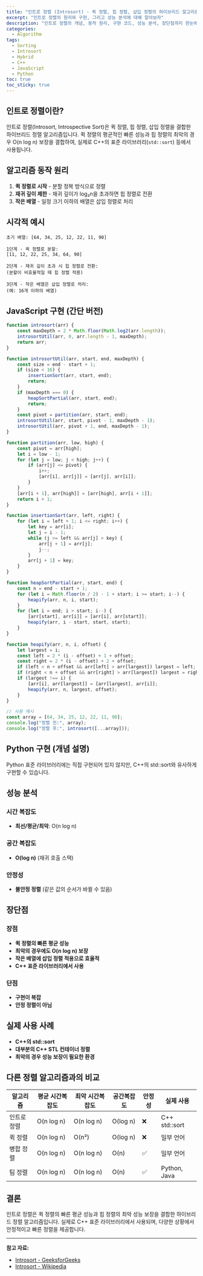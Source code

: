 ```yaml
---
title: "인트로 정렬 (Introsort) - 퀵 정렬, 힙 정렬, 삽입 정렬의 하이브리드 알고리즘"
excerpt: "인트로 정렬의 원리와 구현, 그리고 성능 분석에 대해 알아보자"
description: "인트로 정렬의 개념, 동작 원리, 구현 코드, 성능 분석, 장단점까지 한눈에 정리한 포스트입니다. C++ 표준 라이브러리에서 사용하는 하이브리드 정렬!"
categories:
  - Algorithm
tags:
  - Sorting
  - Introsort
  - Hybrid
  - C++
  - JavaScript
  - Python
toc: true
toc_sticky: true
---
```


## 인트로 정렬이란?

인트로 정렬(Introsort, Introspective Sort)은 퀵 정렬, 힙 정렬, 삽입 정렬을 결합한 하이브리드 정렬 알고리즘입니다. 퀵 정렬의 평균적인 빠른 성능과 힙 정렬의 최악의 경우 O(n log n) 보장을 결합하여, 실제로 C++의 표준 라이브러리(`std::sort`) 등에서 사용됩니다.

## 알고리즘 동작 원리

1. **퀵 정렬로 시작** - 분할 정복 방식으로 정렬
2. **재귀 깊이 제한** - 재귀 깊이가 log₂n을 초과하면 힙 정렬로 전환
3. **작은 배열** - 일정 크기 이하의 배열은 삽입 정렬로 처리

## 시각적 예시

```
초기 배열: [64, 34, 25, 12, 22, 11, 90]

1단계 - 퀵 정렬로 분할:
[11, 12, 22, 25, 34, 64, 90]

2단계 - 재귀 깊이 초과 시 힙 정렬로 전환:
(분할이 비효율적일 때 힙 정렬 적용)

3단계 - 작은 배열은 삽입 정렬로 처리:
(예: 16개 이하의 배열)
```

## JavaScript 구현 (간단 버전)

```javascript
function introsort(arr) {
    const maxDepth = 2 * Math.floor(Math.log2(arr.length));
    introsortUtil(arr, 0, arr.length - 1, maxDepth);
    return arr;
}

function introsortUtil(arr, start, end, maxDepth) {
    const size = end - start + 1;
    if (size < 16) {
        insertionSort(arr, start, end);
        return;
    }
    if (maxDepth === 0) {
        heapSortPartial(arr, start, end);
        return;
    }
    const pivot = partition(arr, start, end);
    introsortUtil(arr, start, pivot - 1, maxDepth - 1);
    introsortUtil(arr, pivot + 1, end, maxDepth - 1);
}

function partition(arr, low, high) {
    const pivot = arr[high];
    let i = low - 1;
    for (let j = low; j < high; j++) {
        if (arr[j] <= pivot) {
            i++;
            [arr[i], arr[j]] = [arr[j], arr[i]];
        }
    }
    [arr[i + 1], arr[high]] = [arr[high], arr[i + 1]];
    return i + 1;
}

function insertionSort(arr, left, right) {
    for (let i = left + 1; i <= right; i++) {
        let key = arr[i];
        let j = i - 1;
        while (j >= left && arr[j] > key) {
            arr[j + 1] = arr[j];
            j--;
        }
        arr[j + 1] = key;
    }
}

function heapSortPartial(arr, start, end) {
    const n = end - start + 1;
    for (let i = Math.floor(n / 2) - 1 + start; i >= start; i--) {
        heapify(arr, n, i, start);
    }
    for (let i = end; i > start; i--) {
        [arr[start], arr[i]] = [arr[i], arr[start]];
        heapify(arr, i - start, start, start);
    }
}

function heapify(arr, n, i, offset) {
    let largest = i;
    const left = 2 * (i - offset) + 1 + offset;
    const right = 2 * (i - offset) + 2 + offset;
    if (left < n + offset && arr[left] > arr[largest]) largest = left;
    if (right < n + offset && arr[right] > arr[largest]) largest = right;
    if (largest !== i) {
        [arr[i], arr[largest]] = [arr[largest], arr[i]];
        heapify(arr, n, largest, offset);
    }
}

// 사용 예시
const array = [64, 34, 25, 12, 22, 11, 90];
console.log("정렬 전:", array);
console.log("정렬 후:", introsort([...array]));
```

## Python 구현 (개념 설명)

Python 표준 라이브러리에는 직접 구현되어 있지 않지만, C++의 std::sort와 유사하게 구현할 수 있습니다.

## 성능 분석

### 시간 복잡도
- **최선/평균/최악**: O(n log n)

### 공간 복잡도
- **O(log n)** (재귀 호출 스택)

### 안정성
- **불안정 정렬** (같은 값의 순서가 바뀔 수 있음)

## 장단점

### 장점
- **퀵 정렬의 빠른 평균 성능**
- **최악의 경우에도 O(n log n) 보장**
- **작은 배열에 삽입 정렬 적용으로 효율적**
- **C++ 표준 라이브러리에서 사용**

### 단점
- **구현이 복잡**
- **안정 정렬이 아님**

## 실제 사용 사례

- **C++의 std::sort**
- **대부분의 C++ STL 컨테이너 정렬**
- **최악의 경우 성능 보장이 필요한 환경**

## 다른 정렬 알고리즘과의 비교

| 알고리즘 | 평균 시간복잡도 | 최악 시간복잡도 | 공간복잡도 | 안정성 | 실제 사용 |
|---------|---------------|---------------|-----------|--------|----------|
| 인트로 정렬 | O(n log n) | O(n log n) | O(log n) | ❌ | C++ std::sort |
| 퀵 정렬 | O(n log n) | O(n²) | O(log n) | ❌ | 일부 언어 |
| 병합 정렬 | O(n log n) | O(n log n) | O(n) | ✅ | 일부 언어 |
| 팀 정렬 | O(n log n) | O(n log n) | O(n) | ✅ | Python, Java |

## 결론

인트로 정렬은 퀵 정렬의 빠른 평균 성능과 힙 정렬의 최악 성능 보장을 결합한 하이브리드 정렬 알고리즘입니다. 실제로 C++ 표준 라이브러리에서 사용되며, 다양한 상황에서 안정적이고 빠른 정렬을 제공합니다.

---

**참고 자료:**
- [Introsort - GeeksforGeeks](https://www.geeksforgeeks.org/intro-sort/)
- [Introsort - Wikipedia](https://en.wikipedia.org/wiki/Introsort) 